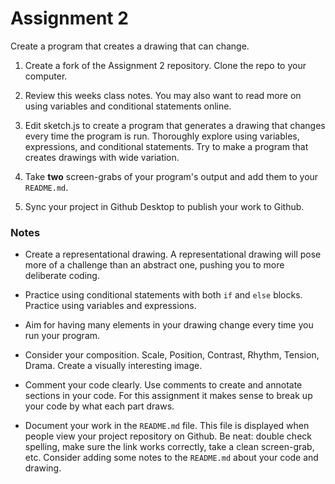 # Assignment 2

Create a program that creates a drawing that can change.

1. Create a fork of the Assignment 2 repository. Clone the repo to your computer.

2. Review this weeks class notes. You may also want to read more on using variables and conditional statements online.

4. Edit sketch.js to create a program that generates a drawing that changes every time the program is run. Thoroughly explore using variables, expressions, and conditional statements. Try to make a program that creates drawings with wide variation.

5. Take **two** screen-grabs of your program's output and add them to your `README.md`.

6. Sync your project in Github Desktop to publish your work to Github.

### Notes

- Create a representational drawing. A representational drawing will pose more of a challenge than an abstract one, pushing you to more deliberate coding.

- Practice using conditional statements with both `if` and `else` blocks. Practice using variables and expressions.

- Aim for having many elements in your drawing change every time you run your program.

- Consider your composition. Scale, Position, Contrast, Rhythm, Tension, Drama. Create a visually interesting image.

- Comment your code clearly. Use comments to create and annotate sections in your code. For this assignment it makes sense to break up your code by what each part draws.

- Document your work in the `README.md` file. This file is displayed when people view your project repository on Github. Be neat: double check spelling, make sure the link works correctly, take a clean screen-grab, etc. Consider adding some notes to the `README.md` about your code and drawing.
